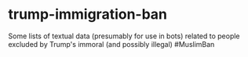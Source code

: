 # trump-immigration-ban
Some lists of textual data (presumably for use in bots) related to people excluded by Trump's immoral (and possibly illegal) #MuslimBan
